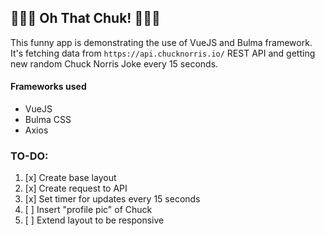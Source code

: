 ## 🔫🔫🔫 Oh That Chuk! 🔫🔫🔫

This funny app is demonstrating the use of VueJS and Bulma framework. <br/>
It's fetching data from ```https://api.chucknorris.io/``` REST API and getting new random Chuck Norris Joke every 15 seconds.

#### Frameworks used
- VueJS
- Bulma CSS
- Axios

### TO-DO:
1. [x] Create base layout
2. [x] Create request to API
3. [x] Set timer for updates every 15 seconds
4. [ ] Insert "profile pic" of Chuck
5. [ ] Extend layout to be responsive
